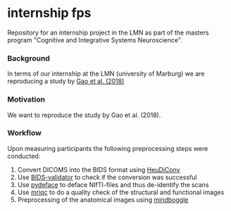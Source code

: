 # internship fps

Repository for an internship project in the LMN as part of the
masters program "Cognitive and Integrative Systems Neuroscience".

### Background
In terms of our internship at the LMN (university of Marburg) we are reproducing a study by [Gao et al. (2018)](https://link.springer.com/article/10.1007/s00429-018-1630-4)

### Motivation
We want to reproduce the study by Gao et al. (2018).

### Workflow
Upon measuring participants the following preprocessing steps were conducted:
1. Convert DICOMS into the BIDS format using [HeuDiConv](https://github.com/nipy/heudiconv)
2. Use [BIDS-validator](https://github.com/bids-standard/bids-validator) to check if the conversion was successful
3. Use [pydeface](https://github.com/poldracklab/pydeface) to deface NIfTI-files and thus de-identify the scans
4. Use [mriqc](https://github.com/poldracklab/mriqc) to do a quality check of the structural and functional images
5. Preprocessing of the anatomical images using [mindboggle](https://mindboggle.info/)
